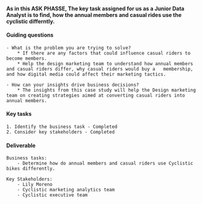 
#### As in this ASK PHASSE, The key task assigned for us as a Junior Data Analyst is to find, how the annual members and casual rides use the cyclistic differntly.



#### Guiding questions

    - What is the problem you are trying to solve?
        * If there are any factors that could influence casual riders to become members. 
        * Help the design marketing team to understand how annual members and casual riders differ, why casual riders would buy a   membership, and how digital media could affect their marketing tactics.

    - How can your insights drive business decisions?
        * The insights from this case study will help the Design marketing team on creating strategies aimed at converting casual riders into annual members.

#### Key tasks

    1. Identify the business task - Completed
    2. Consider key stakeholders - Completed

#### Deliverable

    Business tasks:
        - Determine how do annual members and casual riders use Cyclistic bikes differently.

    Key Stakeholders:
        - Lily Moreno
        - Cyclistic marketing analytics team
        - Cyclistic executive team

